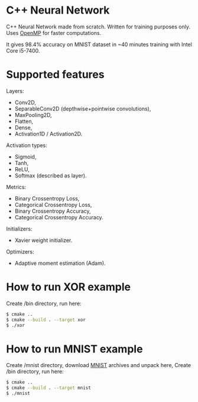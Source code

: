 # C++ Neural Network
C++ Neural Network made from scratch. Written for training purposes only. Uses [OpenMP](https://www.openmp.org/) for faster computations.

It gives 98.4% accuracy on MNIST dataset in ~40 minutes training with Intel Core i5-7400.
# Supported features
Layers:
* Conv2D,
* SeparableConv2D (depthwise+pointwise convolutions),
* MaxPooling2D,
* Flatten,
* Dense,
* Activation1D / Activation2D.

Activation types:
* Sigmoid,
* Tanh,
* ReLU,
* Softmax (described as layer).

Metrics:
* Binary Crossentropy Loss,
* Categorical Crossentropy Loss,
* Binary Crossentropy Accuracy,
* Categorical Crossentropy Accuracy.

Initializers:
* Xavier weight initializer.

Optimizers:
* Adaptive moment estimation (Adam).
# How to run XOR example
Create /bin directory, run here:
```sh
$ cmake ..
$ cmake --build . --target xor
$ ./xor
```
# How to run MNIST example
Create /mnist directory, download [MNIST](http://yann.lecun.com/exdb/mnist/) archives and unpack here,
Create /bin directory, run here:
```sh
$ cmake ..
$ cmake --build . --target mnist
$ ./mnist
```
